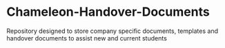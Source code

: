 # Chameleon-Handover-Documents
Repository designed to store company specific documents, templates and handover documents to assist new and current students 
